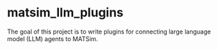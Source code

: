 # matsim_llm_plugins
The goal of this project is to write plugins for connecting large language model (LLM) agents to MATSim.
